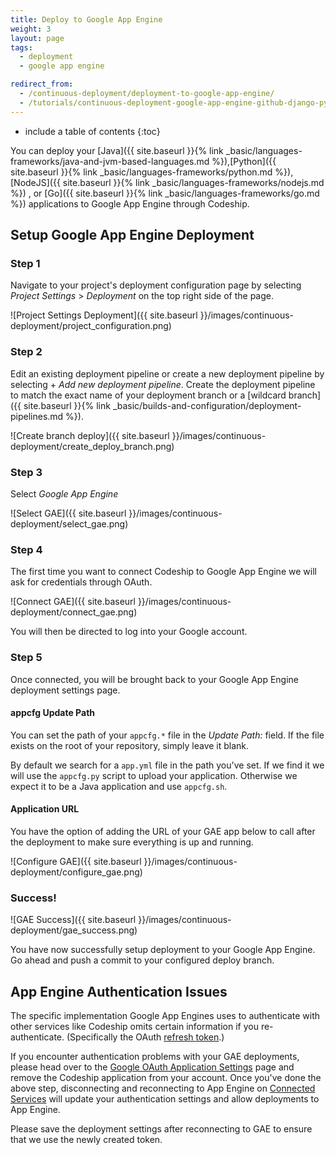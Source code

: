 ```yaml
---
title: Deploy to Google App Engine
weight: 3
layout: page
tags:
  - deployment
  - google app engine

redirect_from:
  - /continuous-deployment/deployment-to-google-app-engine/
  - /tutorials/continuous-deployment-google-app-engine-github-django-python/
---
```


* include a table of contents
{:toc}

You can deploy your [Java]({{ site.baseurl }}{% link _basic/languages-frameworks/java-and-jvm-based-languages.md %}),[Python]({{ site.baseurl }}{% link _basic/languages-frameworks/python.md %}), [NodeJS]({{ site.baseurl }}{% link _basic/languages-frameworks/nodejs.md  %}) , or [Go]({{ site.baseurl }}{% link _basic/languages-frameworks/go.md %}) applications to Google App Engine through Codeship.

## Setup Google App Engine Deployment

### Step 1

Navigate to your project's deployment configuration page by selecting _Project Settings_ > _Deployment_ on the top right side of the page.

![Project Settings Deployment]({{ site.baseurl }}/images/continuous-deployment/project_configuration.png)

### Step 2

Edit an existing deployment pipeline or create a new deployment pipeline by selecting + _Add new deployment pipeline_. Create the deployment pipeline to match the exact name of your deployment branch or a [wildcard branch]({{ site.baseurl }}{% link _basic/builds-and-configuration/deployment-pipelines.md %}).

![Create branch deploy]({{ site.baseurl }}/images/continuous-deployment/create_deploy_branch.png)

### Step 3

Select _Google App Engine_

![Select GAE]({{ site.baseurl }}/images/continuous-deployment/select_gae.png)

### Step 4

The first time you want to connect Codeship to Google App Engine we will ask for credentials through OAuth.

![Connect GAE]({{ site.baseurl }}/images/continuous-deployment/connect_gae.png)

You will then be directed to log into your Google account.

### Step 5

Once connected, you will be brought back to your Google App Engine deployment settings page.

#### appcfg Update Path

You can set the path of your `appcfg.*` file in the _Update Path:_ field. If the file exists on the root of your repository, simply leave it blank.

By default we search for a `app.yml` file in the path you've set. If we find it we will use the `appcfg.py` script to upload your application. Otherwise we expect it to be a Java application and use `appcfg.sh`.

#### Application URL

You have the option of adding the URL of your GAE app below to call after the deployment to make sure everything is up and running.

![Configure GAE]({{ site.baseurl }}/images/continuous-deployment/configure_gae.png)

### Success!

![GAE Success]({{ site.baseurl }}/images/continuous-deployment/gae_success.png)

You have now successfully setup deployment to your Google App Engine. Go ahead and push a commit to your configured deploy branch.

## App Engine Authentication Issues

The specific implementation Google App Engines uses to authenticate with other
services like Codeship omits certain information if you re-authenticate.
(Specifically the OAuth [refresh token](https://auth0.com/docs/refresh-token).)

If you encounter authentication problems with your GAE deployments,
please head over to the [Google OAuth Application Settings](https://security.google.com/settings/security/permissions)
page and remove the Codeship application from your account.
Once you've done the above step, disconnecting and reconnecting to App Engine
on [Connected Services](https://codeship.com/authentications) will update your authentication settings
and allow deployments to App Engine.

Please save the deployment settings after reconnecting to GAE to ensure that we use the newly created token.
